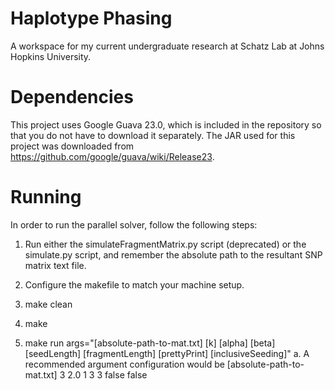 # Haplotype Phasing
A workspace for my current undergraduate research at Schatz Lab at Johns Hopkins University.

# Dependencies
This project uses Google Guava 23.0, which is included in the repository so that you do not have to download it separately. The JAR used for this project was downloaded from <https://github.com/google/guava/wiki/Release23>.

# Running
In order to run the parallel solver, follow the following steps:

1. Run either the simulateFragmentMatrix.py script (deprecated) or the simulate.py script, and remember the absolute path to the resultant SNP matrix text file.

2. Configure the makefile to match your machine setup.

3. make clean

4. make

5. make run args="[absolute-path-to-mat.txt] [k] [alpha] [beta] [seedLength] [fragmentLength] [prettyPrint] [inclusiveSeeding]"
	a. A recommended argument configuration would be [absolute-path-to-mat.txt] 3 2.0 1 3 3 false false
